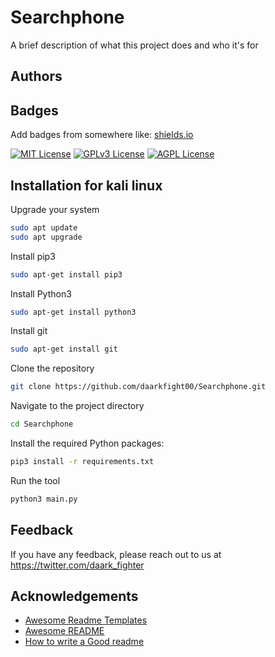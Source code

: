 
# Searchphone

A brief description of what this project does and who it's for


## Authors



## Badges

Add badges from somewhere like: [shields.io](https://shields.io/)

[![MIT License](https://img.shields.io/badge/License-MIT-green.svg)](https://choosealicense.com/licenses/mit/)
[![GPLv3 License](https://img.shields.io/badge/License-GPL%20v3-yellow.svg)](https://opensource.org/licenses/)
[![AGPL License](https://img.shields.io/badge/license-AGPL-blue.svg)](http://www.gnu.org/licenses/agpl-3.0)




## Installation for kali linux

Upgrade your system
```bash
sudo apt update
sudo apt upgrade
```
Install pip3
```bash
sudo apt-get install pip3
```
Install Python3
```bash
sudo apt-get install python3
```
Install git
```bash
sudo apt-get install git
```
Clone the repository
```bash
git clone https://github.com/daarkfight00/Searchphone.git
```
Navigate to the project directory
```bash
cd Searchphone
```
Install the required Python packages:
```bash
pip3 install -r requirements.txt
```
Run the tool
```bash
python3 main.py
```

## Feedback

If you have any feedback, please reach out to us at https://twitter.com/daark_fighter



## Acknowledgements

 - [Awesome Readme Templates](https://awesomeopensource.com/project/elangosundar/awesome-README-templates)
 - [Awesome README](https://github.com/matiassingers/awesome-readme)
 - [How to write a Good readme](https://bulldogjob.com/news/449-how-to-write-a-good-readme-for-your-github-project)

